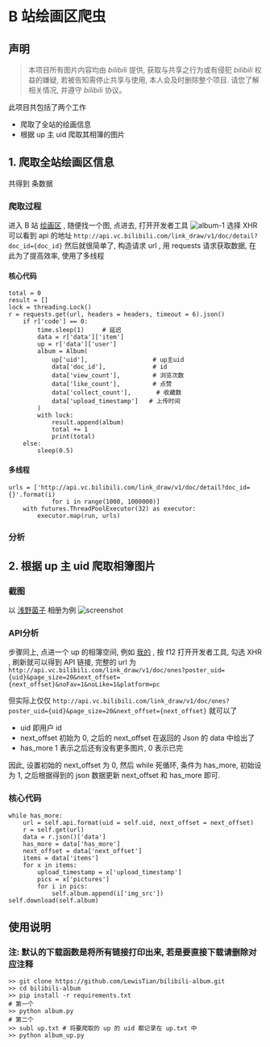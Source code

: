 # B 站绘画区爬虫

## 声明
> 本项目所有图片内容均由 *bilibili* 提供, 获取与共享之行为或有侵犯 *bilibili* 权益的嫌疑, 若被告知需停止共享与使用, 本人会及时删除整个项目. 请您了解相关情况, 并遵守 *bilibili* 协议。

此项目共包括了两个工作
- 爬取了全站的绘画信息
- 根据 up 主 uid 爬取其相簿的图片

## 1. 爬取全站绘画区信息
共得到 条数据
### 爬取过程
进入 B 站 [绘画区](http://h.bilibili.com/d) , 随便找一个图, 点进去, 打开开发者工具
![album-1](https://github.com/LewisTian/bilibili-album/blob/master/images/album-1.png)
选择 XHR 可以看到 api 的地址
`http://api.vc.bilibili.com/link_draw/v1/doc/detail?doc_id={doc_id}`
然后就很简单了, 构造请求 url , 用 requests 请求获取数据, 在此为了提高效率, 使用了多线程
#### 核心代码
```
total = 0
result = []
lock = threading.Lock()
r = requests.get(url, headers = headers, timeout = 6).json()
    if r['code'] == 0:
        time.sleep(1)     # 延迟
        data = r['data']['item']
        up = r['data']['user']
        album = Album(
            up['uid'],                  # up主uid
            data['doc_id'],             # id
            data['view_count'],         # 浏览次数
            data['like_count'],         # 点赞
            data['collect_count'],       # 收藏数
            data['upload_timestamp']   # 上传时间
        )
        with lock:
            result.append(album)
            total += 1
            print(total)
    else:
        sleep(0.5)
```
#### 多线程
```
urls = ['http://api.vc.bilibili.com/link_draw/v1/doc/detail?doc_id={}'.format(i)
            for i in range(1000, 1000000)]
    with futures.ThreadPoolExecutor(32) as executor:
        executor.map(run, urls)
``` 
### 分析


## 2. 根据 up 主 uid 爬取相簿图片
### 截图
以 [浅野菌子](http://link.bilibili.com/p/world/index#/8581342/world/) 相册为例
![screenshot](https://i.loli.net/2017/11/08/5a02eec274479.png "浅野菌子")

### API分析
步骤同上, 点进一个 up 的相簿空间, 例如 [我的](http://link.bilibili.com/p/world/index#/9272615/world/) , 按 f12 打开开发者工具, 勾选 XHR , 刷新就可以得到 API 链接, 完整的 url 为 `http://api.vc.bilibili.com/link_draw/v1/doc/ones?poster_uid={uid}&page_size=20&next_offset={next_offset}&noFav=1&noLike=1&platform=pc` 

但实际上仅仅 `http://api.vc.bilibili.com/link_draw/v1/doc/ones?poster_uid={uid}&page_size=20&next_offset={next_offset}` 就可以了

- uid
即用户 id
- next_offset
初始为 0, 之后的 next_offset 在返回的 Json 的 data 中给出了
- has_more
1 表示之后还有没有更多图片, 0 表示已完

因此, 设置初始的 next_offset 为 0, 然后 while 死循环, 条件为 has_more, 初始设为 1, 之后根据得到的 json 数据更新 next_offset 和 has_more 即可.

### 核心代码
```
while has_more:
    url = self.api.format(uid = self.uid, next_offset = next_offset)
    r = self.get(url)
    data = r.json()['data']
    has_more = data['has_more']
    next_offset = data['next_offset']
    items = data['items']
    for x in items:
        upload_timestamp = x['upload_timestamp']
        pics = x['pictures']
        for i in pics:
            self.album.append(i['img_src'])
self.download(self.album)
```

## 使用说明
### 注: 默认的下载函数是将所有链接打印出来, 若是要直接下载请删除对应注释
```
>> git clone https://github.com/LewisTian/bilibili-album.git
>> cd bilibili-album
>> pip install -r requirements.txt
# 第一个
>> python album.py
# 第二个
>> subl up.txt # 将要爬取的 up 的 uid 都记录在 up.txt 中
>> python album_up.py

```
